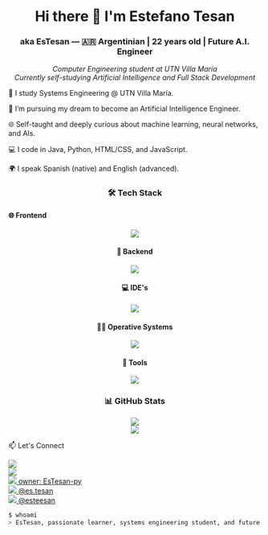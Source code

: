 <h1 align="center">Hi there 👋 I'm Estefano Tesan</h1>
<h3 align="center">aka EsTesan — 🇦🇷 Argentinian | 22 years old | Future A.I. Engineer</h3>

<p align="center">
  <em>Computer Engineering student at UTN Villa María</em> <br>
  <em>Currently self-studying Artificial Intelligence and Full Stack Development</em>
</p>
<p>
  🧠 I study Systems Engineering @ UTN Villa María.

🤖 I’m pursuing my dream to become an Artificial Intelligence Engineer.

🌐 Self-taught and deeply curious about machine learning, neural networks, and AIs.

💻 I code in Java, Python, HTML/CSS, and JavaScript.

🌍 I speak Spanish (native) and English (advanced).
</p>
<h3 align="center">🛠️ Tech Stack</h3>
<h4> 🌐 Frontend</h4>
<p align="center"> <img src="https://skillicons.dev/icons?i=html,css,js&theme=dark" /> </p>
<h4 align="center"> 🧠 Backend</h4>
<p align="center"> <img src="https://skillicons.dev/icons?i=py,java&theme=dark" /> </p>
<h4 align="center"> 💻 IDE's </h4>
<p align="center"> <img src="https://skillicons.dev/icons?i=vscode,idea&theme=dark" /> </p>
<h4 align="center"> 👨‍💻 Operative Systems </h4>
<p align="center"> <img src="https://skillicons.dev/icons?i=linux,windows&theme=dark" /> </p>
<h4 align="center">🔧 Tools </h4>
<p align="center"> <img src="https://skillicons.dev/icons?i=git,github,githubactions&theme=dark" /> </p>
<h3 align="center">📊 GitHub Stats</h3>
<p align="center"> <img src="https://github-readme-stats.vercel.app/api?username=EsTesan-py&show_icons=true&theme=tokyonight" /> <br> <img src="https://github-readme-stats.vercel.app/api/top-langs/?username=EsTesan-py&layout=compact&theme=tokyonight" /> </p>
📫 Let's Connect
<p align="left"> <a href="mailto:estefanotesan77@gmail.com"><img src="https://skillicons.dev/icons?i=gmail&theme=dark" /></a> <br>
  <a href="https://www.linkedin.com/in/estefano-tesan-40722331a/"><img src="https://skillicons.dev/icons?i=linkedin&theme=dark" /></a> <br>
  <a href="https://github.com/EsTesan-py"><img src="https://skillicons.dev/icons?i=github&theme=dark" /> owner: EsTesan-py</a> <br>
  <a href="https://www.instagram.com/es.tesan/"><img src="https://skillicons.dev/icons?i=instagram&theme=dark"/> @es.tesan</a> <br>
  <a href="https://www.discord.com"><img src="https://skillicons.dev/icons?i=discord&theme=dark"/> @esteesan</a> <br>
</p>

```bash
$ whoami
> EsTesan, passionate learner, systems engineering student, and future A.I. engineer.


